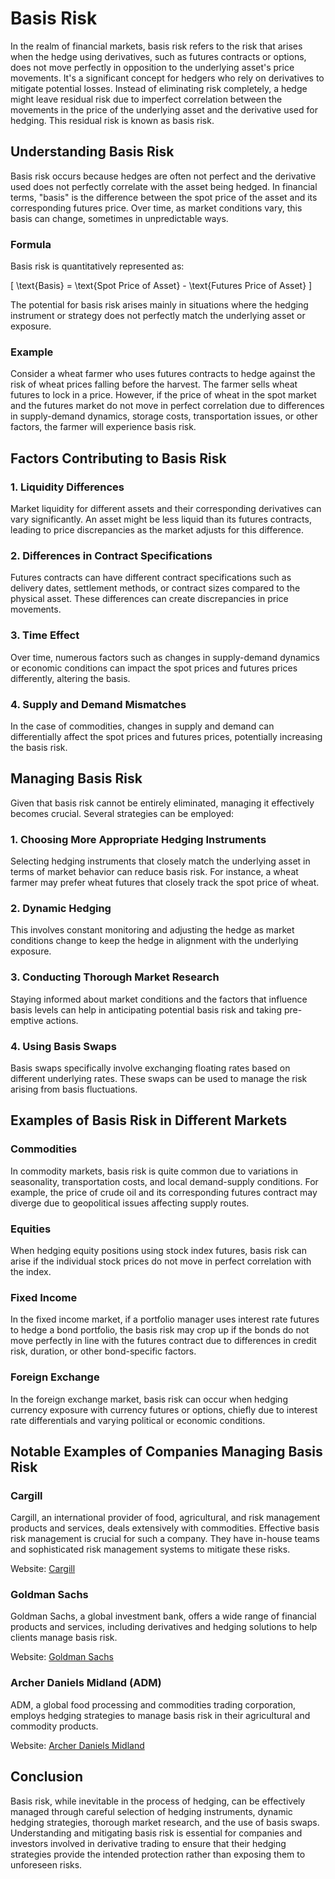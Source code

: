 # Basis Risk

In the realm of financial markets, basis risk refers to the risk that arises when the hedge using derivatives, such as futures contracts or options, does not move perfectly in opposition to the underlying asset's price movements. It's a significant concept for hedgers who rely on derivatives to mitigate potential losses. Instead of eliminating risk completely, a hedge might leave residual risk due to imperfect correlation between the movements in the price of the underlying asset and the derivative used for hedging. This residual risk is known as basis risk.

## Understanding Basis Risk

Basis risk occurs because hedges are often not perfect and the derivative used does not perfectly correlate with the asset being hedged. In financial terms, "basis" is the difference between the spot price of the asset and its corresponding futures price. Over time, as market conditions vary, this basis can change, sometimes in unpredictable ways.

### Formula

Basis risk is quantitatively represented as:

\[ \text{Basis} = \text{Spot Price of Asset} - \text{Futures Price of Asset} \]

The potential for basis risk arises mainly in situations where the hedging instrument or strategy does not perfectly match the underlying asset or exposure. 

### Example

Consider a wheat farmer who uses futures contracts to hedge against the risk of wheat prices falling before the harvest. The farmer sells wheat futures to lock in a price. However, if the price of wheat in the spot market and the futures market do not move in perfect correlation due to differences in supply-demand dynamics, storage costs, transportation issues, or other factors, the farmer will experience basis risk.

## Factors Contributing to Basis Risk

### 1. Liquidity Differences

Market liquidity for different assets and their corresponding derivatives can vary significantly. An asset might be less liquid than its futures contracts, leading to price discrepancies as the market adjusts for this difference.

### 2. Differences in Contract Specifications

Futures contracts can have different contract specifications such as delivery dates, settlement methods, or contract sizes compared to the physical asset. These differences can create discrepancies in price movements.

### 3. Time Effect

Over time, numerous factors such as changes in supply-demand dynamics or economic conditions can impact the spot prices and futures prices differently, altering the basis.

### 4. Supply and Demand Mismatches

In the case of commodities, changes in supply and demand can differentially affect the spot prices and futures prices, potentially increasing the basis risk.

## Managing Basis Risk

Given that basis risk cannot be entirely eliminated, managing it effectively becomes crucial. Several strategies can be employed:

### 1. Choosing More Appropriate Hedging Instruments

Selecting hedging instruments that closely match the underlying asset in terms of market behavior can reduce basis risk. For instance, a wheat farmer may prefer wheat futures that closely track the spot price of wheat.

### 2. Dynamic Hedging

This involves constant monitoring and adjusting the hedge as market conditions change to keep the hedge in alignment with the underlying exposure.

### 3. Conducting Thorough Market Research

Staying informed about market conditions and the factors that influence basis levels can help in anticipating potential basis risk and taking pre-emptive actions.

### 4. Using Basis Swaps

Basis swaps specifically involve exchanging floating rates based on different underlying rates. These swaps can be used to manage the risk arising from basis fluctuations.

## Examples of Basis Risk in Different Markets

### Commodities

In commodity markets, basis risk is quite common due to variations in seasonality, transportation costs, and local demand-supply conditions. For example, the price of crude oil and its corresponding futures contract may diverge due to geopolitical issues affecting supply routes.

### Equities

When hedging equity positions using stock index futures, basis risk can arise if the individual stock prices do not move in perfect correlation with the index.

### Fixed Income

In the fixed income market, if a portfolio manager uses interest rate futures to hedge a bond portfolio, the basis risk may crop up if the bonds do not move perfectly in line with the futures contract due to differences in credit risk, duration, or other bond-specific factors.

### Foreign Exchange

In the foreign exchange market, basis risk can occur when hedging currency exposure with currency futures or options, chiefly due to interest rate differentials and varying political or economic conditions.

## Notable Examples of Companies Managing Basis Risk

### Cargill

Cargill, an international provider of food, agricultural, and risk management products and services, deals extensively with commodities. Effective basis risk management is crucial for such a company. They have in-house teams and sophisticated risk management systems to mitigate these risks.

Website: [Cargill](https://www.cargill.com)

### Goldman Sachs

Goldman Sachs, a global investment bank, offers a wide range of financial products and services, including derivatives and hedging solutions to help clients manage basis risk.

Website: [Goldman Sachs](https://www.goldmansachs.com)

### Archer Daniels Midland (ADM)

ADM, a global food processing and commodities trading corporation, employs hedging strategies to manage basis risk in their agricultural and commodity products.

Website: [Archer Daniels Midland](https://www.adm.com)

## Conclusion

Basis risk, while inevitable in the process of hedging, can be effectively managed through careful selection of hedging instruments, dynamic hedging strategies, thorough market research, and the use of basis swaps. Understanding and mitigating basis risk is essential for companies and investors involved in derivative trading to ensure that their hedging strategies provide the intended protection rather than exposing them to unforeseen risks.